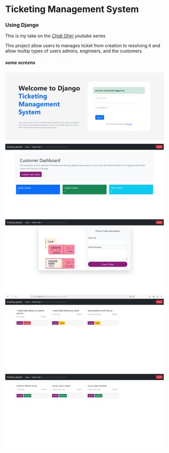 <h1>Ticketing Management System</h1>
<h3>Using Django</h3>
<p>This is my take on the <a href="https://www.youtube.com/@chidiohiri">Chidi Ohiri</a> youtube series</p>
<p>This project allow users to manages ticket from creation to resolving it  
and allow multip types of users admins, engineers, and the customers </p>
<h5>some screens</h5>
<img src="screens/tickets1.png">
<img src="screens/ticket2.png">
<img src="screens/ticket3.png">
<img src="screens/ticket4.png">
<img src="screens/ticket5.png">